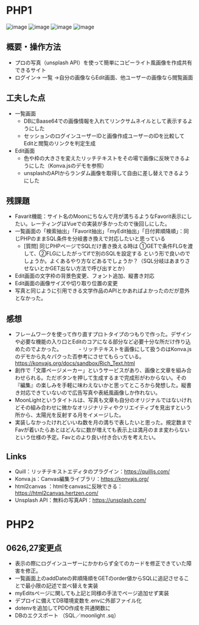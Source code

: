# PHP1
![image](https://user-images.githubusercontent.com/38471145/121733006-e328c980-cb2d-11eb-98b8-b18ae6aa769f.png)
![image](https://user-images.githubusercontent.com/38471145/121733058-f5a30300-cb2d-11eb-875a-44af424c3e6a.png)
![image](https://user-images.githubusercontent.com/38471145/121733143-13706800-cb2e-11eb-928c-2f9084a5fe39.png)
![image](https://user-images.githubusercontent.com/38471145/121733352-53374f80-cb2e-11eb-9cb7-12896b8b3dba.png)

## 概要・操作方法
 - プロの写真（unsplash API）を使って簡単にコピーライト風画像を作成共有できるサイト
 - ログイン→ 一覧 →自分の画像ならEdit画面、他ユーザーの画像なら閲覧画面
## 工夫した点
 - 一覧画面
     - DBにBaase64での画像情報を入れてリンクサムネイルとして表示するようにした 
     - セッションのログインユーザーIDと画像作成ユーザーのIDを比較してEditと閲覧のリンクを判定生成
 - Edit画面
     - 色や枠の大きさを変えたリッチテキストをその場で画像に反映できるようにした（Konva.jsのデモを参照）
     -  unsplashのAPIからランダム画像を取得して自由に差し替えできるようにした
## 残課題
 - Favarit機能：サイト名のMoonにちなんで月が満ちるようなFavorit表示にしたい。レーティングはVueでの実装が多かったので後回しにした。
 - 一覧画面の「検索抽出」「Favorit抽出」「myEdit抽出」「日付昇順降順」：同じPHPのままSQL条件を分岐書き換えで対応したいと思っている
     - [質問] 同じPHPページでSQLだけ書き換える時は ①GETで条件FLGを渡して、②FLGにしたがってifで別のSQLを設定する という形で良いのでしょうか。よくあるやり方などあるでしょうか？（SQL分岐はあまりさせないとかGET出ない方法で呼び出すとか）
 - Edit画面の文字枠の背景色変更、フォント追加、縦書き対応
 - Edit画面の画像サイズや切り取り位置の変更
 - 写真と同じように引用できる文学作品のAPIとかあればよかったのだが意外となかった。  
## 感想
 - フレームワークを使って作り直すプロトタイプのつもりで作った。デザインや必要な機能の入り口とEditのコアになる部分など必要十分な所だけ作り込めたのでよかった。
 　　　- リッチテキストを画像にして扱うのはKonva.jsのデモから丸々パクった否参考にさせてもらっている。https://konvajs.org/docs/sandbox/Rich_Text.html
 - 創作で「文庫ページメーカー」というサービスがあり、画像と文章を組み合わせられる。ただボタンを押して生成するまで完成形がわからない。その『編集』の楽しみを手軽に味わえないかと思ってところから発想した。縦書き対応できていないので広告写真や表紙風画像しか作れない。
 - MoonLightというタイトルは、写真も文章も自分のオリジナルではないけれどその組み合わせに微かなオリジナリティやクリエイティブを見出すという所から、太陽光を反射する月をイメージした。
 - 実装しなかったけれどいいね数を月の満ちで表したいと思った。規定数までFavが着いたらあとはどんなに数が増えても表示上は満月のまま変わらないという仕様の予定。Favとのより良い付き合い方を考えたい。  
## Links
- Quill：リッチテキストエディタのプラグイン：https://quilljs.com/
- Konva.js：Canvas編集ライブラリ：https://konvajs.org/ 
- html2canvas ：htmlをcanvasに反映できる：https://html2canvas.hertzen.com/
- Unsplash API：無料の写真API：https://unsplash.com/

# PHP2
## 0626,27変更点
 - 表示の際にログインユーザーにかかわらず全てのカードを修正できていた障害を修正。
 - 一覧画面上のaddDateの昇順降順をGETのorder値からSQLに追記させることで最小限の記述で並べ替えを実装
 - myEditsページに関しても上記と同様の手法でページ追加せず実装
 - デプロイに備えてDB環境変数を.envに外部ファイル化
 - dotenvを追加してPDO作成を共通関数に   
 - DBのエクスポート （SQL／moonlight .sq）